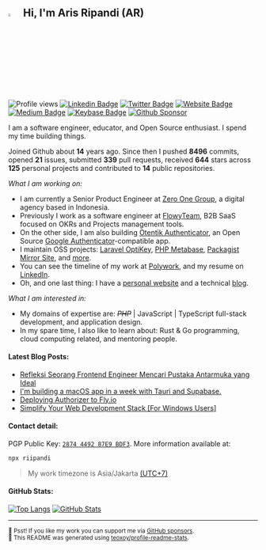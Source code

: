 <!-- <img src="https://media.giphy.com/media/SWoSkN6DxTszqIKEqv/giphy.gif" alt="Aris Ripandi"> -->

## <img src="https://media.giphy.com/media/hvRJCLFzcasrR4ia7z/giphy.gif" width="4%" /> &nbsp;Hi, I'm Aris Ripandi (AR)

![Profile views](https://komarev.com/ghpvc/?username=riipandi&color=blueviolet&style=flat)
[![Linkedin Badge](https://img.shields.io/badge/-aris--ripandi-blue?style=flat&logo=Linkedin&logoColor=white&link=https://www.linkedin.com/in/aris-ripandi/)](https://www.linkedin.com/in/aris-ripandi)
[![Twitter Badge](https://img.shields.io/badge/-%40riipandi-1ca0f1?style=flat&labelColor=0890f0&logo=twitter&logoColor=white)](https://twitter.com/riipandi)
[![Website Badge](https://img.shields.io/badge/ripandis.com-4384ff?style=flat&logo=appveyor&logoColor=white&link=https://ripandis.com/)](https://ripandis.com/)
[![Medium Badge](https://img.shields.io/badge/Medium-2e3030?style=flat&logo=medium&logoColor=white)](https://medium.com/@riipandi/)
[![Keybase Badge](https://img.shields.io/badge/-%40riipandi-3663ea?style=flat&labelColor=182d6e&logo=keybase&logoColor=white)](https://keybase.io/riipandi)
[![Github Sponsor](https://img.shields.io/static/v1?color=26B643&label=Sponsor&message=%E2%9D%A4&logo=GitHub&style=flat)](https://github.com/sponsors/riipandi)

I am a software engineer, educator, and Open Source enthusiast. I spend my time building things.

Joined Github about **14** years ago. Since then I pushed **8496** commits,
opened **21** issues, submitted **339** pull requests, received **644**
stars across **125** personal projects and contributed to **14**
public repositories.

_What I am working on:_

-   I am currently a Senior Product Engineer at [Zero One Group](https://zero-one-group.com/technology/), a digital agency based in Indonesia.
-   Previously I work as a software engineer at [FlowyTeam](https://www.flowyteam.com/), B2B SaaS focused on OKRs and Projects management tools.
-   On the other side, I am also building [Otentik Authenticator](https://otentik.app/), an Open Source [Google Authenticator](https://support.google.com/accounts/answer/1066447?hl=en&co=GENIE.Platform%3DAndroid)-compatible app.
-   I maintain OSS projects: [Laravel OptiKey](https://github.com/riipandi/laravel-optikey), [PHP Metabase](https://github.com/riipandi/php-metabase), [Packagist Mirror Site](https://packagist.pages.dev/), and [more](https://github.com/riipandi?tab=repositories&q=&type=source).
-   You can see the timeline of my work at [Polywork](https://poly.work/aris), and my resume on [LinkedIn](https://www.linkedin.com/in/aris-ripandi/).
-   Oh, and one last thing: I have a [personal website](https://ripandis.com/) and a technical [blog](https://riipandi.hashnode.dev/).

_What I am interested in:_

-   My domains of expertise are: ~~_PHP_~~ | JavaScript | TypeScript full-stack development, and application design.
-   In my spare time, I also like to learn about: Rust & Go programming, cloud computing related, and mentoring people.

#### Latest Blog Posts:

<!-- BLOG-POST-LIST:START -->
- [Refleksi Seorang Frontend Engineer Mencari Pustaka Antarmuka yang Ideal](https://blog.zero-one-group.com/refleksi-seorang-frontend-engineer-mencari-pustaka-antarmuka-yang-ideal-e72c91110e81?source=rss-fb74f4afc719------2)
- [I&#39;m building a macOS app in a week with Tauri and Supabase.](https://dev.to/aris/im-building-a-macos-app-in-a-week-with-tauri-and-supabase-4i4n)
- [Deploying Authorizer to Fly.io](https://dev.to/aris/deploying-authorizer-to-flyio-2mem)
- [Simplify Your Web Development Stack [For Windows Users]](https://dev.to/aris/simplify-your-web-development-stack-for-windows-users-abo)
<!-- BLOG-POST-LIST:END -->

#### Contact detail:

PGP Public Key: [`2874 4492 87E9 BDF3`](https://keybase.io/riipandi/pgp_keys.asc). More information available at:

```sh
npx riipandi
```

> My work timezone is Asia/Jakarta <a href="https://time.is/UTC+7" target="_blank" rel="noopener noreferrer">(UTC+7)</a>

#### GitHub Stats:

[![Top Langs](https://github-readme-stats.vercel.app/api/top-langs/?username=riipandi&layout=compact&hide_border=true&card_width=280)](https://s.id/1vBYf)
[![GitHub Stats](https://github-readme-stats.vercel.app/api?username=riipandi&hide_border=true&hide_title=true&show_icons=false&locale=en&theme=vue&text_bold=false&card_width=390)](https://s.id/1vBYA)

<!-- ![PHP](https://img.shields.io/static/v1?style=flat-square&label=%E2%A0%80&color=555&labelColor=%234F5D95&message=PHP%EF%B8%B159.7%25)
![JavaScript](https://img.shields.io/static/v1?style=flat-square&label=%E2%A0%80&color=555&labelColor=%23f1e05a&message=JavaScript%EF%B8%B110.1%25)
![HTML](https://img.shields.io/static/v1?style=flat-square&label=%E2%A0%80&color=555&labelColor=%23e34c26&message=HTML%EF%B8%B16.5%25)
![Go](https://img.shields.io/static/v1?style=flat-square&label=%E2%A0%80&color=555&labelColor=%2300ADD8&message=Go%EF%B8%B15.8%25)
![CSS](https://img.shields.io/static/v1?style=flat-square&label=%E2%A0%80&color=555&labelColor=%23663399&message=CSS%EF%B8%B15.6%25)
![C#](https://img.shields.io/static/v1?style=flat-square&label=%E2%A0%80&color=555&labelColor=%23178600&message=C%23%EF%B8%B13.9%25)
![TypeScript](https://img.shields.io/static/v1?style=flat-square&label=%E2%A0%80&color=555&labelColor=%233178c6&message=TypeScript%EF%B8%B13.5%25)
![Other](https://img.shields.io/static/v1?style=flat-square&label=%E2%A0%80&color=555&labelColor=%23ededed&message=Other%EF%B8%B14.6%25)
 -->

---

<sub>🤫 Psst! If you like my work you can support me via [GitHub sponsors](https://github.com/sponsors/riipandi).
<br/>🤖 This README was generated using [teoxoy/profile-readme-stats](https://github.com/marketplace/actions/profile-readme-stats).</sub>
